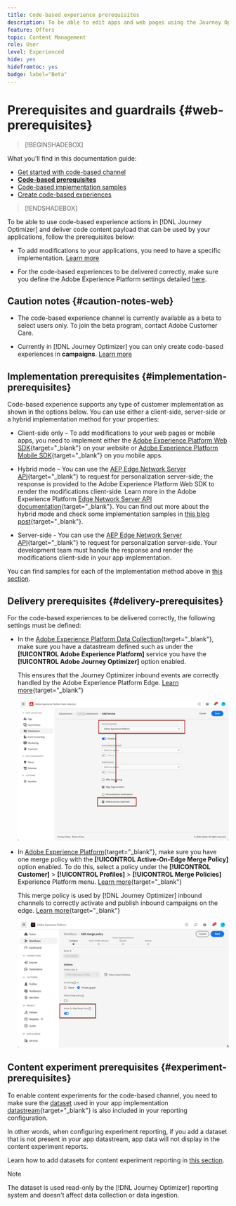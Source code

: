 ```yaml
---
title: Code-based experience prerequisites
description: To be able to edit apps and web pages using the Journey Optimizer code-based feature, follow the prerequisites on this page
feature: Offers
topic: Content Management
role: User
level: Experienced
hide: yes
hidefromtoc: yes
badge: label="Beta" 
---
```

# Prerequisites and guardrails {#web-prerequisites}

>[!BEGINSHADEBOX]

What you'll find in this documentation guide:

* [Get started with code-based channel](get-started-code-based.md)
* **[Code-based prerequisites](code-based-prerequisites.md)**
* [Code-based implementation samples](code-based-implementation-samples.md)
* [Create code-based experiences](create-code-based.md)

>[!ENDSHADEBOX]

To be able to use code-based experience actions in [!DNL Journey Optimizer] and deliver code content payload that can be used by your applications, follow the prerequisites below:

* To add modifications to your applications, you need to have a specific implementation. [Learn more](#implementation-prerequisites)

* For the code-based experiences to be delivered correctly, make sure you define the Adobe Experience Platform settings detailed [here](#delivery-prerequisites).

## Caution notes {#caution-notes-web}

* The code-based experience channel is currently available as a beta to select users only. To join the beta program, contact Adobe Customer Care.

* Currently in [!DNL Journey Optimizer] you can only create code-based experiences in **campaigns**. [Learn more](../campaigns/create-campaign.md#configure)

## Implementation prerequisites {#implementation-prerequisites}

Code-based experience supports any type of customer implementation as shown in the options below. You can use either a client-side, server-side or a hybrid implementation method for your properties:

* Client-side only – To add modifications to your web pages or mobile apps, you need to implement either the [Adobe Experience Platform Web SDK](https://experienceleague.adobe.com/docs/platform-learn/implement-web-sdk/overview.html){target="_blank"} on your website or [Adobe Experience Platform Mobile SDK](https://developer.adobe.com/client-sdks/documentation/){target="_blank"} on you mobile apps.

* Hybrid mode – You can use the [AEP Edge Network Server API](https://experienceleague.adobe.com/docs/experience-platform/edge-network-server-api/data-collection/interactive-data-collection.html){target="_blank"} to request for personalization server-side; the response is provided to the Adobe Experience Platform Web SDK to render the modifications client-side. Learn more in the Adobe Experience Platform [Edge Network Server API documentation](https://experienceleague.adobe.com/docs/experience-platform/edge-network-server-api/overview.html){target="_blank"}. You can find out more about the hybrid mode and check some implementation samples in [this blog post](https://blog.developer.adobe.com/hybrid-personalization-in-the-adobe-experience-platform-web-sdk-6a1bb674bf41){target="_blank"}.

* Server-side - You can use the [AEP Edge Network Server API](https://experienceleague.adobe.com/docs/experience-platform/edge-network-server-api/data-collection/interactive-data-collection.html){target="_blank"} to request for personalization server-side. Your development team must handle the response and render the modifications client-side in your app implementation.

You can find samples for each of the implementation method above in [this section](code-based-implementation-samples.md).

## Delivery prerequisites {#delivery-prerequisites}

For the code-based experiences to be delivered correctly, the following settings must be defined:

* In the [Adobe Experience Platform Data Collection](https://experienceleague.adobe.com/docs/experience-platform/edge/datastreams/overview.html){target="_blank"}, make sure you have a datastream defined such as under the **[!UICONTROL Adobe Experience Platform]** service you have the **[!UICONTROL Adobe Journey Optimizer]** option enabled.

    This ensures that the Journey Optimizer inbound events are correctly handled by the Adobe Experience Platform Edge. [Learn more](https://experienceleague.adobe.com/docs/experience-platform/edge/datastreams/configure.html){target="_blank"}

    ![](../web/assets/web-aep-datastream-ajo.png)

* In [Adobe Experience Platform](https://experienceleague.adobe.com/docs/experience-platform/profile/home.html){target="_blank"}, make sure you have one merge policy with the **[!UICONTROL Active-On-Edge Merge Policy]** option enabled. To do this, select a policy under the **[!UICONTROL Customer]** > **[!UICONTROL Profiles]** > **[!UICONTROL Merge Policies]** Experience Platform menu. [Learn more](https://experienceleague.adobe.com/docs/experience-platform/profile/merge-policies/ui-guide.html#configure){target="_blank"}

    This merge policy is used by [!DNL Journey Optimizer] inbound channels to correctly activate and publish inbound campaigns on the edge. [Learn more](https://experienceleague.adobe.com/docs/experience-platform/profile/merge-policies/ui-guide.html){target="_blank"}

    ![](../web/assets/web-aep-merge-policy.png)

## Content experiment prerequisites {#experiment-prerequisites}

To enable content experiments for the code-based channel, you need to make sure the [dataset](../data/get-started-datasets.md) used in your app implementation [datastream](https://experienceleague.adobe.com/docs/experience-platform/datastreams/overview.html){target="_blank"} is also included in your reporting configuration.

In other words, when configuring experiment reporting, if you add a dataset that is not present in your app datastream, app data will not display in the content experiment reports.

Learn how to add datasets for content experiment reporting in [this section](../campaigns/reporting-configuration.md#add-datasets).

>[!NOTE]
>
>The dataset is used read-only by the [!DNL Journey Optimizer] reporting system and doesn't affect data collection or data ingestion.


